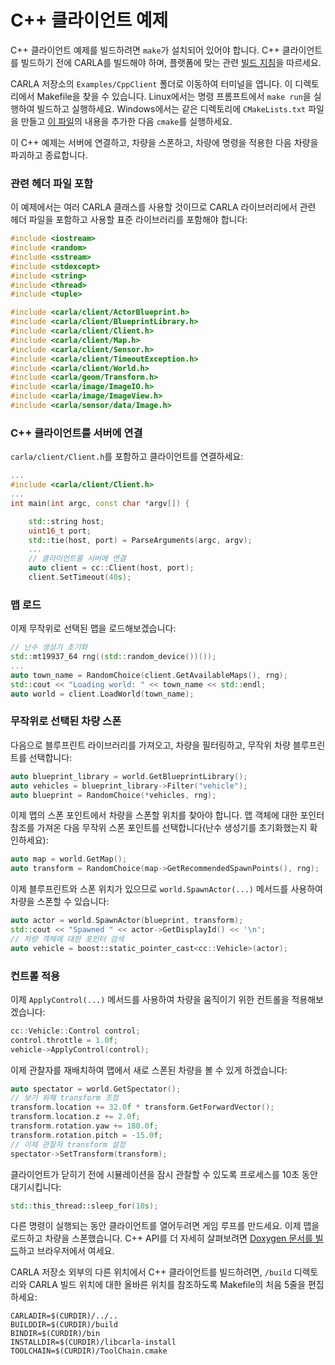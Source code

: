 # C++ 클라이언트 예제

C++ 클라이언트 예제를 빌드하려면 `make`가 설치되어 있어야 합니다. C++ 클라이언트를 빌드하기 전에 CARLA를 빌드해야 하며, 플랫폼에 맞는 관련 [빌드 지침](build_carla.md)을 따르세요.

CARLA 저장소의 `Examples/CppClient` 폴더로 이동하여 터미널을 엽니다. 이 디렉토리에서 Makefile을 찾을 수 있습니다. Linux에서는 명령 프롬프트에서 `make run`을 실행하여 빌드하고 실행하세요. Windows에서는 같은 디렉토리에 `CMakeLists.txt` 파일을 만들고 [이 파일](cpp_client_cmake_windows.md)의 내용을 추가한 다음 `cmake`를 실행하세요.

이 C++ 예제는 서버에 연결하고, 차량을 스폰하고, 차량에 명령을 적용한 다음 차량을 파괴하고 종료합니다.

### 관련 헤더 파일 포함

이 예제에서는 여러 CARLA 클래스를 사용할 것이므로 CARLA 라이브러리에서 관련 헤더 파일을 포함하고 사용할 표준 라이브러리를 포함해야 합니다:

```cpp
#include <iostream>
#include <random>
#include <sstream>
#include <stdexcept>
#include <string>
#include <thread>
#include <tuple>

#include <carla/client/ActorBlueprint.h>
#include <carla/client/BlueprintLibrary.h>
#include <carla/client/Client.h>
#include <carla/client/Map.h>
#include <carla/client/Sensor.h>
#include <carla/client/TimeoutException.h>
#include <carla/client/World.h>
#include <carla/geom/Transform.h>
#include <carla/image/ImageIO.h>
#include <carla/image/ImageView.h>
#include <carla/sensor/data/Image.h>
```

### C++ 클라이언트를 서버에 연결

`carla/client/Client.h`를 포함하고 클라이언트를 연결하세요:

```cpp
...
#include <carla/client/Client.h>
...
int main(int argc, const char *argv[]) {

    std::string host;
    uint16_t port;
    std::tie(host, port) = ParseArguments(argc, argv);
    ...
    // 클라이언트를 서버에 연결
    auto client = cc::Client(host, port);
    client.SetTimeout(40s);
```

### 맵 로드

이제 무작위로 선택된 맵을 로드해보겠습니다:

```cpp
// 난수 생성기 초기화
std::mt19937_64 rng((std::random_device())());
...
auto town_name = RandomChoice(client.GetAvailableMaps(), rng);
std::cout << "Loading world: " << town_name << std::endl;
auto world = client.LoadWorld(town_name);
```

### 무작위로 선택된 차량 스폰

다음으로 블루프린트 라이브러리를 가져오고, 차량을 필터링하고, 무작위 차량 블루프린트를 선택합니다:

```cpp
auto blueprint_library = world.GetBlueprintLibrary();
auto vehicles = blueprint_library->Filter("vehicle");
auto blueprint = RandomChoice(*vehicles, rng);
```

이제 맵의 스폰 포인트에서 차량을 스폰할 위치를 찾아야 합니다. 맵 객체에 대한 포인터 참조를 가져온 다음 무작위 스폰 포인트를 선택합니다(난수 생성기를 초기화했는지 확인하세요):

```cpp
auto map = world.GetMap();
auto transform = RandomChoice(map->GetRecommendedSpawnPoints(), rng);
```

이제 블루프린트와 스폰 위치가 있으므로 `world.SpawnActor(...)` 메서드를 사용하여 차량을 스폰할 수 있습니다:

```cpp
auto actor = world.SpawnActor(blueprint, transform);
std::cout << "Spawned " << actor->GetDisplayId() << '\n';
// 차량 객체에 대한 포인터 검색
auto vehicle = boost::static_pointer_cast<cc::Vehicle>(actor);
```

### 컨트롤 적용

이제 `ApplyControl(...)` 메서드를 사용하여 차량을 움직이기 위한 컨트롤을 적용해보겠습니다:

```cpp
cc::Vehicle::Control control;
control.throttle = 1.0f;
vehicle->ApplyControl(control);
```

이제 관찰자를 재배치하여 맵에서 새로 스폰된 차량을 볼 수 있게 하겠습니다:

```cpp
auto spectator = world.GetSpectator();
// 보기 위해 transform 조정
transform.location += 32.0f * transform.GetForwardVector();
transform.location.z += 2.0f;
transform.rotation.yaw += 180.0f;
transform.rotation.pitch = -15.0f;
// 이제 관찰자 transform 설정
spectator->SetTransform(transform);
```

클라이언트가 닫히기 전에 시뮬레이션을 잠시 관찰할 수 있도록 프로세스를 10초 동안 대기시킵니다:

```cpp
std::this_thread::sleep_for(10s);
```

다른 명령이 실행되는 동안 클라이언트를 열어두려면 게임 루프를 만드세요. 이제 맵을 로드하고 차량을 스폰했습니다. C++ API를 더 자세히 살펴보려면 [Doxygen 문서를 빌드](ref_cpp.md#c-documentation)하고 브라우저에서 여세요.

CARLA 저장소 외부의 다른 위치에서 C++ 클라이언트를 빌드하려면, `/build` 디렉토리와 CARLA 빌드 위치에 대한 올바른 위치를 참조하도록 Makefile의 처음 5줄을 편집하세요:

```make
CARLADIR=$(CURDIR)/../..
BUILDDIR=$(CURDIR)/build
BINDIR=$(CURDIR)/bin
INSTALLDIR=$(CURDIR)/libcarla-install
TOOLCHAIN=$(CURDIR)/ToolChain.cmake
```